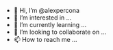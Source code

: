- 👋 Hi, I’m @alexpercona
- 👀 I’m interested in ...
- 🌱 I’m currently learning ...
- 💞️ I’m looking to collaborate on ...
- 📫 How to reach me ...

<!---
alexpercona/alexpercona is a ✨ special ✨ repository because its `README.md` (this file) appears on your GitHub profile.
You can click the Preview link to take a look at your changes.
--->
